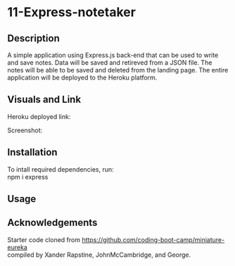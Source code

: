 # 11-Express-notetaker

## Description
A simple application using Express.js back-end that can be used to write and save notes.  Data will be saved and retireved from a JSON file.  The notes will be able to be saved and deleted from the landing page.  The entire application will be deployed to the Heroku platform. 

## Visuals and Link
Heroku deployed link: 

Screenshot: 

## Installation
To intall required dependencies, run: <br>
npm i express 

## Usage

## Acknowledgements
Starter code cloned from https://github.com/coding-boot-camp/miniature-eureka <br>
compiled by Xander Rapstine, JohnMcCambridge, and George. 